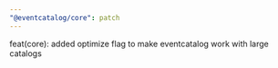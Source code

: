 ```yaml
---
"@eventcatalog/core": patch
---
```


feat(core): added optimize flag to make eventcatalog work with large catalogs
